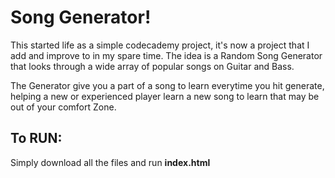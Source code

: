# Song Generator!
This started life as a simple codecademy project, it's now a project that I add and improve to in my spare time. The idea is a Random Song Generator that looks through a wide array of popular songs on Guitar and Bass. 

The Generator give you a part of a song to learn everytime you hit generate, helping a new or experienced player learn a new song to learn that may be out of your comfort Zone. 

## To RUN: 
Simply download all the files and run **index.html**
